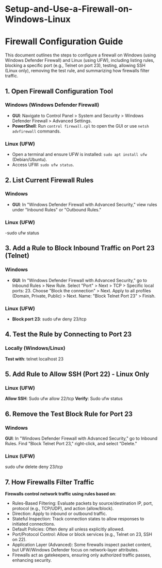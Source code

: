 # Setup-and-Use-a-Firewall-on-Windows-Linux
# Firewall Configuration Guide

This document outlines the steps to configure a firewall on Windows (using Windows Defender Firewall) and Linux (using UFW), including listing rules, blocking a specific port (e.g., Telnet on port 23), testing, allowing SSH (Linux only), removing the test rule, and summarizing how firewalls filter traffic.


## 1. Open Firewall Configuration Tool

### Windows (Windows Defender Firewall)
- **GUI**: Navigate to Control Panel > System and Security > Windows Defender Firewall > Advanced Settings.
- **PowerShell**: Run `control firewall.cpl` to open the GUI or use `netsh advfirewall` commands.

### Linux (UFW)
- Open a terminal and ensure UFW is installed: `sudo apt install ufw` (Debian/Ubuntu).
- Access UFW: `sudo ufw status`.

## 2. List Current Firewall Rules

### Windows
- **GUI**: In "Windows Defender Firewall with Advanced Security," view rules under "Inbound Rules" or "Outbound Rules."
  
### Linux (UFW)
-sudo ufw status
 ## 3. Add a Rule to Block Inbound Traffic on Port 23 (Telnet)

### Windows
- **GUI**:
In "Windows Defender Firewall with Advanced Security," go to Inbound Rules > New Rule.
Select "Port" > Next > TCP > Specific local ports: 23.
Choose "Block the connection" > Next.
Apply to all profiles (Domain, Private, Public) > Next.
Name: "Block Telnet Port 23" > Finish.
### Linux (UFW)
- **Block port 23**:
  sudo ufw deny 23/tcp

## 4. Test the Rule by Connecting to Port 23

  ### Locally (Windows/Linux)
  **Test with**:
  telnet localhost 23

 ## 5. Add Rule to Allow SSH (Port 22) - Linux Only
 ### Linux (UFW)
  **Allow SSH**:
    Sudo ufw allow 22/tcp
    **Verify**:
    Sudo ufw status

 ## 6. Remove the Test Block Rule for Port 23
 ### Windows
 **GUI**:
  In "Windows Defender Firewall with Advanced Security," go to Inbound Rules.
  Find "Block Telnet Port 23," right-click, and select "Delete."
  
  ### Linux (UFW)
  sudo ufw delete deny 23/tcp
  
## 7. How Firewalls Filter Traffic
  **Firewalls control network traffic using rules based on**:

- Rules-Based Filtering: Evaluate packets by source/destination IP, port, protocol (e.g., TCP/UDP), and action (allow/block).
- Direction: Apply to inbound or outbound traffic.
- Stateful Inspection: Track connection states to allow responses to initiated connections.
- Default Policies: Often deny all unless explicitly allowed.
- Port/Protocol Control: Allow or block services (e.g., Telnet on 23, SSH on 22).
- Application Layer (Advanced): Some firewalls inspect packet content, but UFW/Windows Defender focus on network-layer attributes.
- Firewalls act as gatekeepers, ensuring only authorized traffic passes, enhancing security.
